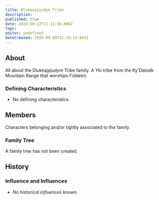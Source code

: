 ```yaml
---
title: Dlukeajpjudym Tribe
description: 
published: true
date: 2020-09-22T21:11:10.006Z
tags: 
editor: undefined
dateCreated: 2020-09-09T21:30:13.843Z
---
```


## About

All about the Dlukeajpjudym Tribe family. A Yki tribe from the Ky'Datudk Mountain Range that worships Fiddekh. 

### Defining Characteristics

- No defining characteristics.

## Members

Characters belonging and/or tightly associated to the family.

### Family Tree

A family tree has not been created.

## History

### Influence and Influences

- *No historical influences known.*
